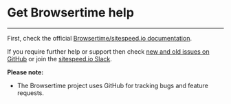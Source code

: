 # Get Browsertime help
------------------
First, check the official [Browsertime/sitespeed.io documentation](https://www.sitespeed.io/documentation/).

If you require further help or support then check [new and old issues on GitHub](https://github.com/sitespeedio/browsertime/issues) or join the [sitespeed.io Slack](https://join.slack.com/t/sitespeedio/shared_invite/zt-296jzr7qs-d6DId2KpEnMPJSQ8_R~WFw).

 **Please note:**
- The Browsertime project uses GitHub for tracking bugs and feature requests.